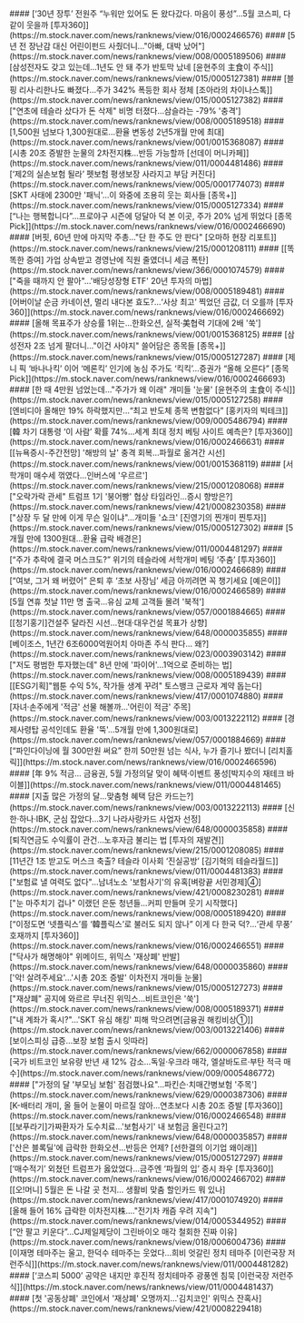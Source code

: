 <head><meta charset="utf-8"><title>Vers : 20250504_0900 </title></head>
#### [‘30년 장투’ 전원주 “누워만 있어도 돈 왔다갔다. 마음이 풍성”…5월 코스피, 다 같이 웃을까 [투자360]](https://m.stock.naver.com/news/ranknews/view/016/0002466576)
#### [5년 전 장난감 대신 어린이펀드 사줬더니…"아빠, 대박 났어"](https://m.stock.naver.com/news/ranknews/view/008/0005189506)
#### [삼성전자도 갖고 있는데…1년도 안 돼 주가 반토막 났네 [윤현주의 主食이 주식]](https://m.stock.naver.com/news/ranknews/view/015/0005127381)
#### [블핑 리사·리한나도 빠졌다…주가 342% 폭등한 회사 정체 [조아라의 차이나스톡]](https://m.stock.naver.com/news/ranknews/view/015/0005127382)
#### ["연초에 테슬라 샀다가 돈 삭제" 비명 터졌다…삼슬라는 -79% '충격'](https://m.stock.naver.com/news/ranknews/view/008/0005189518)
#### [1,500원 넘보다 1,300원대로…환율 변동성 2년5개월 만에 최대](https://m.stock.naver.com/news/ranknews/view/001/0015368087)
#### [시총 20조 증발한 눈물의 2차전지株…반등 가능할까 [선데이 머니카페]](https://m.stock.naver.com/news/ranknews/view/011/0004481486)
#### [‘제2의 실손보험 될라’ 펫보험 평생보장 사라지고 부담 커진다](https://m.stock.naver.com/news/ranknews/view/005/0001774073)
#### [SKT 사태에 2300만 '패닉'…이 와중에 조용히 웃는 회사들 [종목+]](https://m.stock.naver.com/news/ranknews/view/015/0005127334)
#### [“나는 행복합니다”…프로야구 시즌에 덩달아 덕 본 이곳, 주가 20% 넘게 뛰었다 [종목Pick]](https://m.stock.naver.com/news/ranknews/view/016/0002466690)
#### [버핏, 60년 만에 마지막 주총…"단 한 주도 안 판다" [오마하 현장 리포트]](https://m.stock.naver.com/news/ranknews/view/215/0001208111)
#### [[똑똑한 증여] 가업 상속받고 경영난에 직원 줄였더니 세금 폭탄](https://m.stock.naver.com/news/ranknews/view/366/0001074579)
#### ["죽을 때까지 안 팔아"…'배당성장형 ETF' 20년 투자의 마법](https://m.stock.naver.com/news/ranknews/view/008/0005189481)
#### [어버이날 순금 카네이션, 멀리 내다본 효도?…‘사상 최고’ 찍었던 금값, 더 오를까 [투자360]](https://m.stock.naver.com/news/ranknews/view/016/0002466692)
#### [올해 목표주가 상승률 1위는…한화오션, 실적·美협력 기대에 2배 '쑥'](https://m.stock.naver.com/news/ranknews/view/001/0015368125)
#### [삼성전자 2조 넘게 팔더니…"이건 사야지" 쓸어담은 종목들 [종목+]](https://m.stock.naver.com/news/ranknews/view/015/0005127287)
#### [제니 픽 ‘바나나킥’ 이어 ‘메론킥’ 인기에 농심 주가도 ‘킥킥’…증권가 “올해 오른다” [종목Pick]](https://m.stock.naver.com/news/ranknews/view/016/0002466693)
#### [한 때 4만원 넘었는데…"주가가 왜 이래" 개미들 '눈물' [윤현주의 主食이 주식]](https://m.stock.naver.com/news/ranknews/view/015/0005127258)
#### [엔비디아 올해만 19% 하락했지만...“최고 반도체 종목 변함없다” [홍키자의 빅테크]](https://m.stock.naver.com/news/ranknews/view/009/0005486794)
#### [韓 차기 대통령 ‘이 사람’ 확률 74%…세계 최대 정치 베팅 사이트 예측은? [투자360]](https://m.stock.naver.com/news/ranknews/view/016/0002466631)
#### [[뉴욕증시-주간전망] '해방의 날' 충격 회복…파월로 옮겨간 시선](https://m.stock.naver.com/news/ranknews/view/001/0015368119)
#### [서학개미 매수세 꺾였다...인버스에 '우르르'](https://m.stock.naver.com/news/ranknews/view/215/0001208068)
#### ["오락가락 관세" 트럼프 1기 '붕어빵' 협상 타임라인…증시 향방은?](https://m.stock.naver.com/news/ranknews/view/421/0008230358)
#### ["상장 두 달 만에 이게 무슨 일이냐"…개미들 '쇼크' [진영기의 찐개미 찐투자]](https://m.stock.naver.com/news/ranknews/view/015/0005127302)
#### [5개월 만에 1300원대…환율 급락 배경은](https://m.stock.naver.com/news/ranknews/view/011/0004481297)
#### [“주가 추락에 결국 머스크도?” 위기의 테슬라에 서학개미 베팅 ‘주춤’ [투자360]](https://m.stock.naver.com/news/ranknews/view/016/0002466689)
#### [“여보, 그거 왜 버렸어” 은퇴 후 ‘초보 사장님’ 세금 아끼려면 꼭 챙기세요 [예은이]](https://m.stock.naver.com/news/ranknews/view/016/0002466589)
#### [5월 연휴 첫날 11만 명 출국…유심 교체 고객들 몰려 '북적'](https://m.stock.naver.com/news/ranknews/view/057/0001884665)
#### [[청기홍기]건설주 달라진 시선…현대·대우건설 목표가 상향](https://m.stock.naver.com/news/ranknews/view/648/0000035855)
#### [베이조스, 1년간 6조6000억원어치 아마존 주식 판다… 왜?](https://m.stock.naver.com/news/ranknews/view/023/0003903142)
#### ["저도 평범한 투자했는데" 8년 만에 '파이어'…1억으로 준비하는 법](https://m.stock.naver.com/news/ranknews/view/008/0005189439)
#### [[ESG기획]"웹툰 수익 5%, 작가들 생계 꾸려" 토스뱅크 근로자 계약 돕는다](https://m.stock.naver.com/news/ranknews/view/417/0001074880)
#### [자녀·손주에게 '적금' 선물 해볼까…'어린이 적금' 주목](https://m.stock.naver.com/news/ranknews/view/003/0013222112)
#### [경제사령탑 공석인데도 환율 '뚝'…5개월 만에 1,300원대로](https://m.stock.naver.com/news/ranknews/view/057/0001884669)
#### [“파인다이닝에 월 300만원 써요” 한끼 50만원 넘는 식사, 누가 즐기나 봤더니 [리치홀릭]](https://m.stock.naver.com/news/ranknews/view/016/0002466596)
#### [年 9% 적금… 금융권, 5월 가정의달 맞이 혜택·이벤트 풍성[박지수의 재테크 바이블]](https://m.stock.naver.com/news/ranknews/view/011/0004481465)
#### [지출 많은 가정의 달…맞춤형 혜택 담은 카드는?](https://m.stock.naver.com/news/ranknews/view/003/0013222113)
#### [신한·하나·IBK, 군심 잡았다…3기 나라사랑카드 사업자 선정](https://m.stock.naver.com/news/ranknews/view/648/0000035858)
#### [퇴직연금도 수익률이 관건…노후자금 불리는 법 [투자의 재발견]](https://m.stock.naver.com/news/ranknews/view/215/0001208085)
#### [11년간 1조 받고도 머스크 축출? 테슬라 이사회 ‘진실공방’ [김기혁의 테슬라월드]](https://m.stock.naver.com/news/ranknews/view/011/0004481383)
#### ["보험료 낼 여력도 없다"…남녀노소 '보험사기'의 유혹[벼랑끝 서민경제]④](https://m.stock.naver.com/news/ranknews/view/421/0008230281)
#### ["눈 마주치기 겁나" 이랬던 은둔 청년들…커피 만들며 웃기 시작했다](https://m.stock.naver.com/news/ranknews/view/008/0005189420)
#### [“이정도면 ‘넷플릭스’를 ‘韓플릭스’로 불러도 되지 않나” 이게 다 한국 덕?…‘관세 무풍’ 호재까지 [투자360]](https://m.stock.naver.com/news/ranknews/view/016/0002466551)
#### ["닥사가 해명해야" 위메이드, 위믹스 '재상폐' 반발](https://m.stock.naver.com/news/ranknews/view/648/0000035860)
#### ['악! 살려주세요'…'시총 20조 증발' 이차전지 개미들 눈물](https://m.stock.naver.com/news/ranknews/view/015/0005127273)
#### ["재상폐" 공지에 와르르 무너진 위믹스…비트코인은 '쑥'](https://m.stock.naver.com/news/ranknews/view/008/0005189371)
#### ["내 계좌가 혹시?"…'SKT 유심 해킹' 피해 막으려면[금융권 해킹비상①]](https://m.stock.naver.com/news/ranknews/view/003/0013221406)
#### [보이스피싱 급증…보장 보험 출시 잇따라](https://m.stock.naver.com/news/ranknews/view/662/0000067858)
#### [국가 비트코인 보유량 반년 새 12% 감소…독일·우크라 매각, 엘살바도르·부탄 적극 매수](https://m.stock.naver.com/news/ranknews/view/009/0005486772)
#### ["가정의 달 '부모님 보험' 점검했나요"…파킨슨·치매간병보험 '주목'](https://m.stock.naver.com/news/ranknews/view/629/0000387306)
#### [K-배터리 개미, 올 들어 눈물이 마르질 않아...연초보다 시총 20조 증발 [투자360]](https://m.stock.naver.com/news/ranknews/view/016/0002466548)
#### [[보푸라기]가짜환자가 도수치료…'보험사기' 내 보험금 올린다고?](https://m.stock.naver.com/news/ranknews/view/648/0000035857)
#### ['산은 블록딜'에 급락한 한화오션…반등은 언제? [선한결의 이기업 왜이래]](https://m.stock.naver.com/news/ranknews/view/015/0005127297)
#### [‘매수적기’ 외쳤던 트럼프가 옳았었다…금주엔 ‘파월의 입’ 증시 좌우 [투자360]](https://m.stock.naver.com/news/ranknews/view/016/0002466702)
#### [[오!머니] 5월은 돈 나갈 곳 천지… 생활비 맞춤 할인카드 뭐 있나](https://m.stock.naver.com/news/ranknews/view/417/0001074920)
#### [올해 들어 16% 급락한 이차전지株...."전기차 캐즘 우려 지속"](https://m.stock.naver.com/news/ranknews/view/014/0005344952)
#### [“안 팔고 키운다”…CJ제일제당이 그린바이오 매각 철회한 진짜 이유](https://m.stock.naver.com/news/ranknews/view/018/0006004736)
#### [이재명 테마주는 울고, 한덕수 테마주는 웃었다…희비 엇갈린 정치 테마주 [이런국장 저런주식]](https://m.stock.naver.com/news/ranknews/view/011/0004481282)
#### [‘코스피 5000’ 공약은 내지만 후진적 정치테마주 광풍엔 침묵 [이런국장 저런주식]](https://m.stock.naver.com/news/ranknews/view/011/0004481437)
#### [첫 '공동상폐' 코인에서 '재상폐' 오명까지…'김치코인' 위믹스 잔혹사](https://m.stock.naver.com/news/ranknews/view/421/0008229418)
